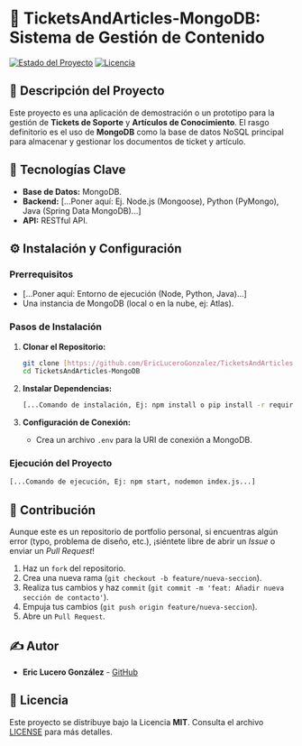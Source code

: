 # 🌟 TicketsAndArticles-MongoDB: Sistema de Gestión de Contenido

[![Estado del Proyecto](https://img.shields.io/badge/Estado-Funcional-brightgreen)](https://github.com/EricLuceroGonzalez/TicketsAndArticles-MongoDB)
[![Licencia](https://img.shields.io/github/license/EricLuceroGonzalez/TicketsAndArticles-MongoDB?color=blue)](LICENSE)

## 📝 Descripción del Proyecto

Este proyecto es una aplicación de demostración o un prototipo para la gestión de **Tickets de Soporte** y **Artículos de Conocimiento**. El rasgo definitorio es el uso de **MongoDB** como la base de datos NoSQL principal para almacenar y gestionar los documentos de ticket y artículo.

## 🚀 Tecnologías Clave

* **Base de Datos:** MongoDB.
* **Backend:** [...Poner aquí: Ej. Node.js (Mongoose), Python (PyMongo), Java (Spring Data MongoDB)...]
* **API:** RESTful API.

## ⚙️ Instalación y Configuración

### Prerrequisitos

* [...Poner aquí: Entorno de ejecución (Node, Python, Java)...]
* Una instancia de MongoDB (local o en la nube, ej: Atlas).

### Pasos de Instalación

1.  **Clonar el Repositorio:**
    ```bash
    git clone [https://github.com/EricLuceroGonzalez/TicketsAndArticles-MongoDB.git](https://github.com/EricLuceroGonzalez/TicketsAndArticles-MongoDB.git)
    cd TicketsAndArticles-MongoDB
    ```

2.  **Instalar Dependencias:**
    ```bash
    [...Comando de instalación, Ej: npm install o pip install -r requirements.txt...]
    ```

3.  **Configuración de Conexión:**
    * Crea un archivo `.env` para la URI de conexión a MongoDB.

### Ejecución del Proyecto

```bash
[...Comando de ejecución, Ej: npm start, nodemon index.js...]
```
## 🤝 Contribución

Aunque este es un repositorio de portfolio personal, si encuentras algún error (typo, problema de diseño, etc.), ¡siéntete libre de abrir un *Issue* o enviar un *Pull Request*!

1.  Haz un `fork` del repositorio.
2.  Crea una nueva rama (`git checkout -b feature/nueva-seccion`).
3.  Realiza tus cambios y haz `commit` (`git commit -m 'feat: Añadir nueva sección de contacto'`).
4.  Empuja tus cambios (`git push origin feature/nueva-seccion`).
5.  Abre un `Pull Request`.

## ✍️ Autor

* **Eric Lucero González** - [GitHub](https://github.com/EricLuceroGonzalez)

## 📄 Licencia

Este proyecto se distribuye bajo la Licencia **MIT**. Consulta el archivo [LICENSE](LICENSE) para más detalles.
